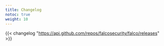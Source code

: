 ```yaml
---
title: Changelog
notoc: true
weight: 10
---
```


{{< changelog "https://api.github.com/repos/falcosecurity/falco/releases" >}}
